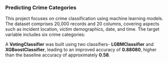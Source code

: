 ### Predicting Crime Categories 

This project focuses on crime classification using machine learning models. The dataset comprises 20,000 records and 20 columns, covering aspects such as incident location, victim demographics, date, and time. The target variable includes six crime categories:


A **VotingClassifier** was built using  two classifiers- **LGBMClassifier** and **XGBoostClassifier**, leading to an improved accuracy of **0.88080**, higher than the baseline accuracy of approximately **0.58**.

